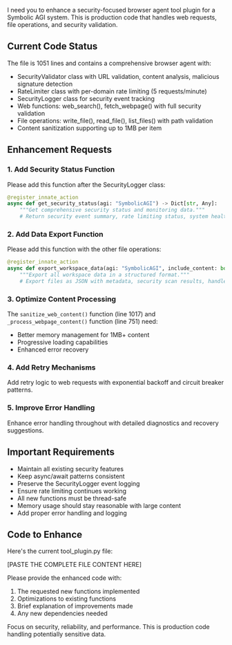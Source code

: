 I need you to enhance a security-focused browser agent tool plugin for a Symbolic AGI system. This is production code that handles web requests, file operations, and security validation.

## Current Code Status
The file is 1051 lines and contains a comprehensive browser agent with:
- SecurityValidator class with URL validation, content analysis, malicious signature detection
- RateLimiter class with per-domain rate limiting (5 requests/minute)  
- SecurityLogger class for security event tracking
- Web functions: web_search(), fetch_webpage() with full security validation
- File operations: write_file(), read_file(), list_files() with path validation
- Content sanitization supporting up to 1MB per item

## Enhancement Requests

### 1. Add Security Status Function
Please add this function after the SecurityLogger class:

```python
@register_innate_action
async def get_security_status(agi: "SymbolicAGI") -> Dict[str, Any]:
    """Get comprehensive security status and monitoring data."""
    # Return security event summary, rate limiting status, system health
```

### 2. Add Data Export Function  
Please add this function with the other file operations:

```python
@register_innate_action
async def export_workspace_data(agi: "SymbolicAGI", include_content: bool = True) -> Dict[str, Any]:
    """Export all workspace data in a structured format."""
    # Export files as JSON with metadata, security scan results, handle large datasets
```

### 3. Optimize Content Processing
The `sanitize_web_content()` function (line 1017) and `_process_webpage_content()` function (line 751) need:
- Better memory management for 1MB+ content
- Progressive loading capabilities  
- Enhanced error recovery

### 4. Add Retry Mechanisms
Add retry logic to web requests with exponential backoff and circuit breaker patterns.

### 5. Improve Error Handling
Enhance error handling throughout with detailed diagnostics and recovery suggestions.

## Important Requirements
- Maintain all existing security features
- Keep async/await patterns consistent
- Preserve the SecurityLogger event logging
- Ensure rate limiting continues working
- All new functions must be thread-safe
- Memory usage should stay reasonable with large content
- Add proper error handling and logging

## Code to Enhance
Here's the current tool_plugin.py file:

[PASTE THE COMPLETE FILE CONTENT HERE]

Please provide the enhanced code with:
1. The requested new functions implemented
2. Optimizations to existing functions  
3. Brief explanation of improvements made
4. Any new dependencies needed

Focus on security, reliability, and performance. This is production code handling potentially sensitive data.
